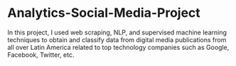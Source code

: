 # Analytics-Social-Media-Project
In this project, I used web scraping, NLP, and supervised machine learning techniques to obtain and classify data from digital media publications from all over Latin America related to top technology companies such as Google, Facebook, Twitter, etc. 

